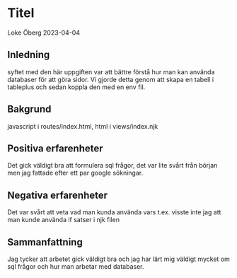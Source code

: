 # Titel

Loke Öberg 2023-04-04

## Inledning

syftet med den här uppgiften var att bättre förstå hur man kan använda databaser för att göra sidor. Vi gjorde detta genom att skapa en tabell i tableplus och sedan koppla den med en env fil. 

## Bakgrund

javascript i routes/index.html, html i views/index.njk

## Positiva erfarenheter

Det gick väldigt bra att formulera sql frågor, det var lite svårt från början men jag fattade efter ett par google sökningar.

## Negativa erfarenheter

Det var svårt att veta vad man kunda använda vars t.ex. visste inte jag att man kunde använda if satser i njk filen

## Sammanfattning

Jag tycker att arbetet gick väldigt bra och jag har lärt mig väldigt mycket om sql frågor och hur man arbetar med databaser.